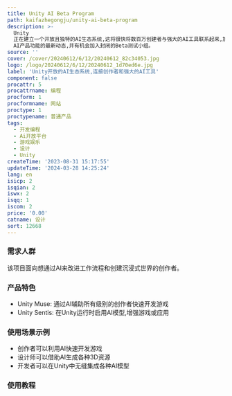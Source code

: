 ```yaml
---
title: Unity AI Beta Program
path: kaifazhegongju/unity-ai-beta-program
description: >-
  Unity
  正在建立一个开放且独特的AI生态系统,这将很快将数百万创建者与强大的AI工具联系起来,加快RT3D内容和体验的创作和交付,服务于全球数十亿用户。该项目通过AI来帮助创作者更快地创建和改进游戏。用户可以注册该计划,获得Unity
  AI产品功能的最新动态,并有机会加入封闭的Beta测试小组。
source: ''
cover: /cover/20240612/6/12/20240612_82c34053.jpg
logo: /logo/20240612/6/12/20240612_1d70ed6e.jpg
label: 'Unity开放的AI生态系统,连接创作者和强大的AI工具'
component: false
procattr: 5
procattrname: 编程
procform: 1
procformname: 网站
proctype: 1
proctypename: 普通产品
tags:
  - 开发编程
  - Ai开放平台
  - 游戏娱乐
  - 设计
  - Unity
createTime: '2023-08-31 15:17:55'
updateTime: '2024-03-28 14:25:24'
lang: en
isicp: 2
isqian: 2
iswx: 2
isqq: 1
iscom: 2
price: '0.00'
catname: 设计
sort: 12668
---
```




### 需求人群
该项目面向想通过AI来改进工作流程和创建沉浸式世界的创作者。

### 产品特色
- Unity Muse: 通过AI辅助所有级别的创作者快速开发游戏
- Unity Sentis: 在Unity运行时启用AI模型,增强游戏或应用

### 使用场景示例
- 创作者可以利用AI快速开发游戏
- 设计师可以借助AI生成各种3D资源
- 开发者可以在Unity中无缝集成各种AI模型

### 使用教程


  
